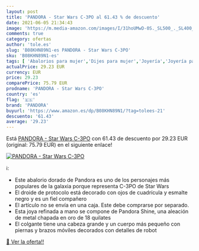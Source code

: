 ```yaml
---
layout: post
title: 'PANDORA - Star Wars C-3PO al 61.43 % de descuento'
date: 2021-06-05 21:34:43
image: 'https://m.media-amazon.com/images/I/31hoUMwD-0S._SL500_._SL400_.jpg'
comments: true
category: ofertas
author: 'tole.es'
slug: 'B08KHN89N1-es PANDORA - Star Wars C-3PO'
sku: 'B08KHN89N1-es'
tags: [ 'Abalorios para mujer','Dijes para mujer','Joyería','Joyería para mujer','pandora', ]
actualPrice: 29.23 EUR
currency: EUR
price: 29.23
comparePrice: 75.79 EUR
prodname: 'PANDORA - Star Wars C-3PO'
country: 'es'
flag: '🇪🇸'
brand: 'PANDORA'
buyurl: 'https://www.amazon.es/dp/B08KHN89N1/?tag=tolees-21'
descuento: '61.43'
average: '29.23'
---
```


Está [PANDORA - Star Wars C-3PO](https://www.amazon.es/dp/B08KHN89N1/?tag=tolees-21) con 61.43 de descuento por 29.23 EUR (original: 75.79 EUR) en el siguiente enlace!

[![PANDORA - Star Wars C-3PO](https://m.media-amazon.com/images/I/31hoUMwD-0S._SL500_._SL400_.jpg)](https://www.amazon.es/dp/B08KHN89N1/?tag=tolees-21)

ℹ️:

- Este abalorio dorado de Pandora es uno de los personajes más populares de la galaxia porque representa C-3PO de Star Wars
- El droide de protocolo está decorado con ojos de cuadrícula y esmalte negro y es un fiel compañero
- El artículo no se envía en una caja. Este debe comprarse por separado.
- Esta joya refinada a mano se compone de Pandora Shine, una aleación de metal chapada en oro de 18 quilates
- El colgante tiene una cabeza grande y un cuerpo más pequeño con piernas y brazos móviles decorados con detalles de robot

[🛒 Ver la oferta!!](https://www.amazon.es/dp/B08KHN89N1/?tag=tolees-21)
